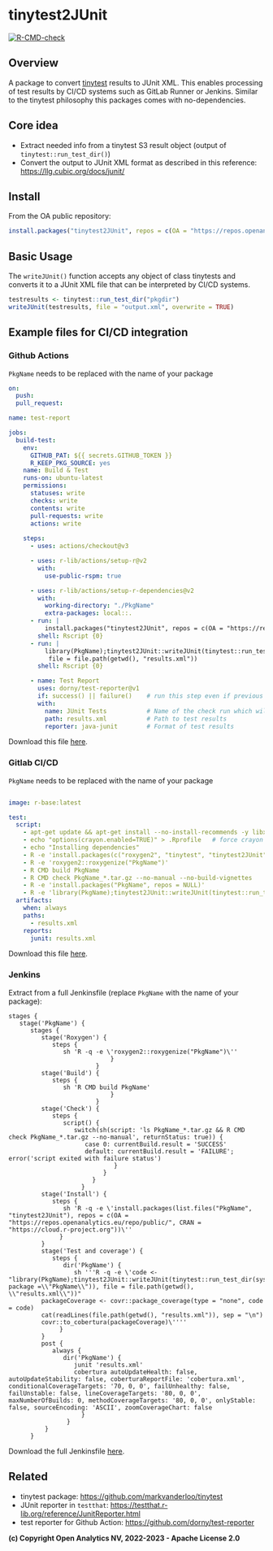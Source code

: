 
# tinytest2JUnit

<!-- badges: start -->
[![R-CMD-check](https://github.com/openanalytics/tinytest2JUnit/actions/workflows/check-standard.yml/badge.svg)](https://github.com/openanalytics/tinytest2JUnit/actions/workflows/check-standard.yml)
<!-- badges: end -->

## Overview

A package to convert [tinytest](https://github.com/markvanderloo/tinytest) results to JUnit XML.
This enables processing of test results by CI/CD systems such as GitLab Runner or Jenkins.
Similar to the tinytest philosophy this packages comes with no-dependencies.

## Core idea

* Extract needed info from a tinytest S3 result object (output of `tinytest::run_test_dir()`)
* Convert the output to JUnit XML format as described in this reference: https://llg.cubic.org/docs/junit/

## Install

From the OA public repository:

```r
install.packages("tinytest2JUnit", repos = c(OA = "https://repos.openanalytics.eu/repo/public/", CRAN = "https://cloud.r-project.org"))
```

## Basic Usage

The `writeJUnit()` function accepts any object of class tinytests and converts it to a JUnit XML file that can be interpreted by CI/CD systems.

```r
testresults <- tinytest::run_test_dir("pkgdir")
writeJUnit(testresults, file = "output.xml", overwrite = TRUE)
```

## Example files for CI/CD integration

### Github Actions

`PkgName` needs to be replaced with the name of your package

```yaml
on:
  push:
  pull_request:

name: test-report

jobs:
  build-test:  
    env:
      GITHUB_PAT: ${{ secrets.GITHUB_TOKEN }}
      R_KEEP_PKG_SOURCE: yes
    name: Build & Test
    runs-on: ubuntu-latest
    permissions:
      statuses: write
      checks: write
      contents: write
      pull-requests: write
      actions: write
        
    steps:
      - uses: actions/checkout@v3

      - uses: r-lib/actions/setup-r@v2
        with:
          use-public-rspm: true

      - uses: r-lib/actions/setup-r-dependencies@v2
        with:
          working-directory: "./PkgName"          
          extra-packages: local::.          
      - run: |
          install.packages("tinytest2JUnit", repos = c(OA = "https://repos.openanalytics.eu/repo/public/", CRAN = "https://cloud.r-project.org"))
        shell: Rscript {0} 
      - run: |
          library(PkgName);tinytest2JUnit::writeJUnit(tinytest::run_test_dir(system.file("tinytest", package ="PkgName")),
           file = file.path(getwd(), "results.xml"))
        shell: Rscript {0}   

      - name: Test Report
        uses: dorny/test-reporter@v1
        if: success() || failure()    # run this step even if previous step failed
        with:
          name: JUnit Tests           # Name of the check run which will be created
          path: results.xml           # Path to test results
          reporter: java-junit        # Format of test results
```

Download this file [here](./.github/workflows/test-report.yml).

### Gitlab CI/CD

`PkgName` needs to be replaced with the name of your package

```yaml

image: r-base:latest 

test:  
  script:
    - apt-get update && apt-get install --no-install-recommends -y libxml2-dev # xml2 library needed for roxygen2
    - echo "options(crayon.enabled=TRUE)" > .Rprofile   # force crayon  mode
    - echo "Installing dependencies"
    - R -e 'install.packages(c("roxygen2", "tinytest", "tinytest2JUnit"), repos = c(OA = "https://repos.openanalytics.eu/repo/public/","https://cloud.r-project.org"))'
    - R -e 'roxygen2::roxygenize("PkgName")'
    - R CMD build PkgName
    - R CMD check PkgName_*.tar.gz --no-manual --no-build-vignettes
    - R -e 'install.packages("PkgName", repos = NULL)'
    - R -e 'library(PkgName);tinytest2JUnit::writeJUnit(tinytest::run_test_dir(system.file("tinytest", package ="PkgName")), file = file.path(getwd(), "results.xml"))'
  artifacts:
    when: always
    paths:
      - results.xml
    reports:
      junit: results.xml

```

Download this file [here](./.gitlab-ci.yml).

### Jenkins

Extract from a full Jenkinsfile (replace `PkgName` with the name of your package):

```
stages {
   stage('PkgName') {
      stages {
         stage('Roxygen') {
            steps {
               sh 'R -q -e \'roxygen2::roxygenize("PkgName")\''
                            }
                        }
         stage('Build') {
            steps {
               sh 'R CMD build PkgName'
                            }
                        }
         stage('Check') {
            steps {
               script() {
                  switch(sh(script: 'ls PkgName_*.tar.gz && R CMD check PkgName_*.tar.gz --no-manual', returnStatus: true)) {
                     case 0: currentBuild.result = 'SUCCESS'
                     default: currentBuild.result = 'FAILURE'; error('script exited with failure status')
                             }
                          }
                       }
                    }
         stage('Install') {
            steps {
               sh 'R -q -e \'install.packages(list.files("PkgName", "tinytest2JUnit"), repos = c(OA = "https://repos.openanalytics.eu/repo/public/", CRAN = "https://cloud.r-project.org"))\''
              }
         }
         stage('Test and coverage') {
            steps {
               dir('PkgName') {
                  sh '''R -q -e \'code <- "library(PkgName);tinytest2JUnit::writeJUnit(tinytest::run_test_dir(system.file(\\"tinytest\\", package =\\"PkgName\\")), file = file.path(getwd(), \\"results.xml\\"))"
         packageCoverage <- covr::package_coverage(type = "none", code = code)
         cat(readLines(file.path(getwd(), "results.xml")), sep = "\n")
         covr::to_cobertura(packageCoverage)\''''
              }
         }
         post {
            always {
               dir('PkgName') {
                  junit 'results.xml'
                  cobertura autoUpdateHealth: false, autoUpdateStability: false, coberturaReportFile: 'cobertura.xml', conditionalCoverageTargets: '70, 0, 0', failUnhealthy: false, failUnstable: false, lineCoverageTargets: '80, 0, 0', maxNumberOfBuilds: 0, methodCoverageTargets: '80, 0, 0', onlyStable: false, sourceEncoding: 'ASCII', zoomCoverageChart: false
		         	}
	         	}
	      }
      }
```

Download the full Jenkinsfile [here](./Jenkinsfile).

## Related

* tinytest package: https://github.com/markvanderloo/tinytest
* JUnit reporter in `testthat`: https://testthat.r-lib.org/reference/JunitReporter.html
* test reporter for Github Action: https://github.com/dorny/test-reporter

**(c) Copyright Open Analytics NV, 2022-2023 - Apache License 2.0**
